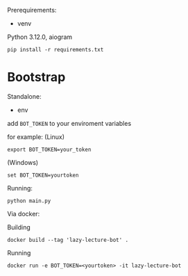 Prerequirements:

- venv

Python 3.12.0, aiogram

```
pip install -r requirements.txt
```


# Bootstrap


Standalone:
- env

add `BOT_TOKEN` to your enviroment variables

for example:
(Linux)
```
export BOT_TOKEN=your_token
```
(Windows)
```
set BOT_TOKEN=yourtoken
```

Running:

`python main.py`



Via docker:


Building

```
docker build --tag 'lazy-lecture-bot' .
```

Running
```
docker run -e BOT_TOKEN=<yourtoken> -it lazy-lecture-bot
```
